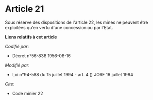 # Article 21

Sous réserve des dispositions de l'article 22, les mines ne peuvent être exploitées qu'en vertu d'une concession ou par
l'Etat.

**Liens relatifs à cet article**

_Codifié par_:

  - Décret n°56-838 1956-08-16

_Modifié par_:

  - Loi n°94-588 du 15 juillet 1994 - art. 4 () JORF 16 juillet 1994

_Cite_:

  - Code minier 22
